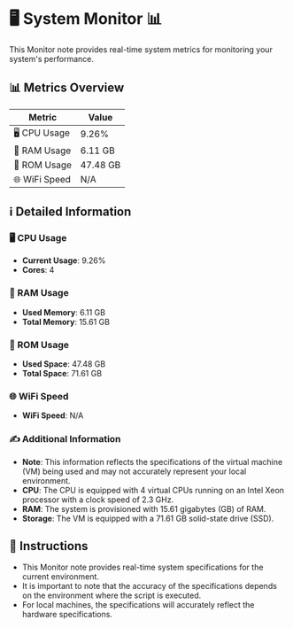 
# 🖥️ System Monitor 📊

This Monitor note provides real-time system metrics for monitoring your system's performance.

## 📊 Metrics Overview

| Metric                    | Value             |
| ------------------------- | ----------------- |
| 🖥️ CPU Usage              | 9.26%       |
| 💾 RAM Usage              | 6.11 GB       |
| 💽 ROM Usage              | 47.48 GB       |
| 🌐 WiFi Speed             | N/A      |

## ℹ️ Detailed Information

### 🖥️ CPU Usage

- **Current Usage**: 9.26%
- **Cores**: 4

### 💾 RAM Usage

- **Used Memory**: 6.11 GB
- **Total Memory**: 15.61 GB

### 💽 ROM Usage

- **Used Space**: 47.48 GB
- **Total Space**: 71.61 GB

### 🌐 WiFi Speed

- **WiFi Speed**: N/A


### ✍️ Additional Information

- **Note**: This information reflects the specifications of the virtual machine (VM) being used and may not accurately represent your local environment.
- **CPU**: The CPU is equipped with  4 virtual CPUs running on an Intel Xeon processor with a clock speed of 2.3 GHz.
- **RAM**: The system is provisioned with 15.61 gigabytes (GB) of RAM.
- **Storage**: The VM is equipped with a 71.61 GB solid-state drive (SSD).

## 📝 Instructions

- This Monitor note provides real-time system specifications for the current environment.
- It is important to note that the accuracy of the specifications depends on the environment where the script is executed.
- For local machines, the specifications will accurately reflect the hardware specifications.
